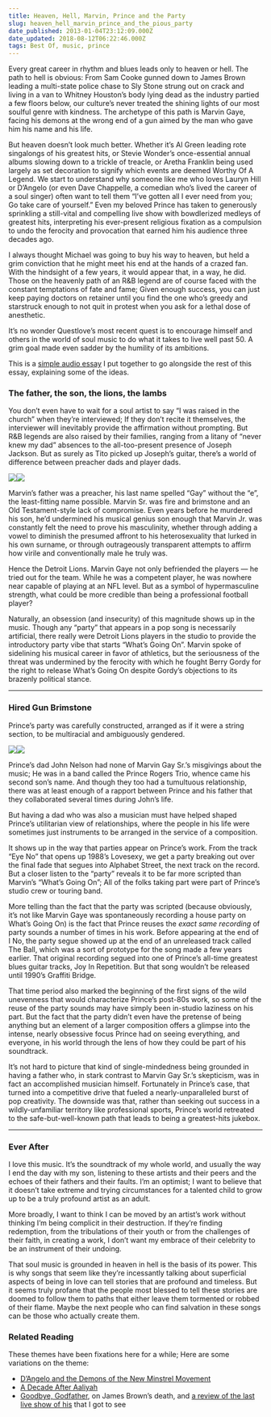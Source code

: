 ```yaml
---
title: Heaven, Hell, Marvin, Prince and the Party
slug: heaven_hell_marvin_prince_and_the_pious_party
date_published: 2013-01-04T23:12:09.000Z
date_updated: 2018-08-12T06:22:46.000Z
tags: Best Of, music, prince
---
```


Every great career in rhythm and blues leads only to heaven or hell. The path to hell is obvious: From Sam Cooke gunned down to James Brown leading a multi-state police chase to Sly Stone strung out on crack and living in a van to Whitney Houston’s body lying dead as the industry partied a few floors below, our culture’s never treated the shining lights of our most soulful genre with kindness. The archetype of this path is Marvin Gaye, facing his demons at the wrong end of a gun aimed by the man who gave him his name and his life.

But heaven doesn’t look much better. Whether it’s Al Green leading rote singalongs of his greatest hits, or Stevie Wonder’s once-essential annual albums slowing down to a trickle of treacle, or Aretha Franklin being used largely as set decoration to signify which events are deemed Worthy Of A Legend. We start to understand why someone like me who loves Lauryn Hill or D’Angelo (or even Dave Chappelle, a comedian who’s lived the career of a soul singer) often want to tell them “I’ve gotten all I ever need from you; Go take care of yourself.” Even my beloved Prince has taken to generously sprinkling a still-vital and compelling live show with bowdlerized medleys of greatest hits, interpreting his ever-present religious fixation as a compulsion to undo the ferocity and provocation that earned him his audience three decades ago.

I always thought Michael was going to buy his way to heaven, but held a grim conviction that he might meet his end at the hands of a crazed fan. With the hindsight of a few years, it would appear that, in a way, he did. Those on the heavenly path of an R&B legend are of course faced with the constant temptations of fate and fame; Given enough success, you can just keep paying doctors on retainer until you find the one who’s greedy and starstruck enough to not quit in protest when you ask for a lethal dose of anesthetic.

It’s no wonder Questlove’s most recent quest is to encourage himself and others in the world of soul music to do what it takes to live well past 50. A grim goal made even sadder by the humility of its ambitions.

This is a [simple audio essay](https://archive.org/details/ThePartyMarvinPrinceFathersAndSons) I put together to go alongside the rest of this essay, explaining some of the ideas.

### The father, the son, the lions, the lambs

You don’t even have to wait for a soul artist to say “I was raised in the church” when they’re interviewed; If they don’t recite it themselves, the interviewer will inevitably provide the affirmation without prompting. But R&B legends are also raised by their families, ranging from a litany of “never knew my dad” absences to the all-too-present presence of Joseph Jackson. But as surely as Tito picked up Joseph’s guitar, there’s a world of difference between preacher dads and player dads.

[![](//ws-na.amazon-adsystem.com/widgets/q?_encoding=UTF8&ASIN=B0052MN4TA&Format=_SL250_&ID=AsinImage&MarketPlace=US&ServiceVersion=20070822&WS=1&tag=2020-20&language=en_US)](https://www.amazon.com/Whats-Going-Anniversary-Super-Deluxe/dp/B0052MN4TA/ref=as_li_ss_il?s=dmusic&ie=UTF8&qid=1534039564&sr=1-2-mp3-albums-bar-strip-0&keywords=Marvin+Gaye+What's+Going+On&linkCode=li3&tag=2020-20&linkId=39df189967dab280d475a3e2cf22819c&language=en_US)![](https://ir-na.amazon-adsystem.com/e/ir?t=2020-20&language=en_US&l=li3&o=1&a=B0052MN4TA)

Marvin’s father was a preacher, his last name spelled “Gay” without the “e”, the least-fitting name possible. Marvin Sr. was fire and brimstone and an Old Testament-style lack of compromise. Even years before he murdered his son, he’d undermined his musical genius son enough that Marvin Jr. was constantly felt the need to prove his masculinity, whether through adding a vowel to diminish the presumed affront to his heterosexuality that lurked in his own surname, or through outrageously transparent attempts to affirm how virile and conventionally male he truly was.

Hence the Detroit Lions. Marvin Gaye not only befriended the players — he tried out for the team. While he was a competent player, he was nowhere near capable of playing at an NFL level. But as a symbol of hypermasculine strength, what could be more credible than being a professional football player?

Naturally, an obsession (and insecurity) of this magnitude shows up in the music. Though any “party” that appears in a pop song is necessarily artificial, there really were Detroit Lions players in the studio to provide the introductory party vibe that starts “What’s Going On”. Marvin spoke of sidelining his musical career in favor of athletics, but the seriousness of the threat was undermined by the ferocity with which he fought Berry Gordy for the right to release What’s Going On despite Gordy’s objections to its brazenly political stance.

---

### Hired Gun Brimstone

Prince’s party was carefully constructed, arranged as if it were a string section, to be multiracial and ambiguously gendered.

[![](//ws-na.amazon-adsystem.com/widgets/q?_encoding=UTF8&ASIN=B002C7GBQG&Format=_SL250_&ID=AsinImage&MarketPlace=US&ServiceVersion=20070822&WS=1&tag=2020-20&language=en_US)](https://www.amazon.com/gp/product/B002C7GBQG/ref=as_li_ss_il?ie=UTF8&linkCode=li3&tag=2020-20&linkId=902f67907e4c7f71e97aa5b2a38c157b&language=en_US)![](https://ir-na.amazon-adsystem.com/e/ir?t=2020-20&language=en_US&l=li3&o=1&a=B002C7GBQG)

Prince’s dad John Nelson had none of Marvin Gay Sr.’s misgivings about the music; He was in a band called the Prince Rogers Trio, whence came his second son’s name. And though they too had a tumultuous relationship, there was at least enough of a rapport between Prince and his father that they collaborated several times during John’s life.

But having a dad who was also a musician must have helped shaped Prince’s utilitarian view of relationships, where the people in his life were sometimes just instruments to be arranged in the service of a composition.

It shows up in the way that parties appear on Prince’s work. From the track “Eye No” that opens up 1988’s Lovesexy, we get a party breaking out over the final fade that segues into Alphabet Street, the next track on the record. But a closer listen to the “party” reveals it to be far more scripted than Marvin’s “What’s Going On”; All of the folks taking part were part of Prince’s studio crew or touring band.

More telling than the fact that the party was scripted (because obviously, it’s not like Marvin Gaye was spontaneously recording a house party on What’s Going On) is the fact that Prince reuses the *exact same recording* of party sounds a number of times in his work. Before appearing at the end of I No, the party segue showed up at the end of an unreleased track called The Ball, which was a sort of prototype for the song made a few years earlier. That original recording segued into one of Prince’s all-time greatest blues guitar tracks, Joy In Repetition. But that song wouldn’t be released until 1990’s Graffiti Bridge.

That time period also marked the beginning of the first signs of the wild unevenness that would characterize Prince’s post-80s work, so some of the reuse of the party sounds may have simply been in-studio laziness on his part. But the fact that the party didn’t even have the pretense of being anything but an element of a larger composition offers a glimpse into the intense, nearly obsessive focus Prince had on seeing everything, and everyone, in his world through the lens of how they could be part of his soundtrack.

It’s not hard to picture that kind of single-mindedness being grounded in having a father who, in stark contrast to Marvin Gay Sr.’s skepticism, was in fact an accomplished musician himself. Fortunately in Prince’s case, that turned into a competitive drive that fueled a nearly-unparalleled burst of pop creativity. The downside was that, rather than seeking out success in a wildly-unfamiliar territory like professional sports, Prince’s world retreated to the safe-but-well-known path that leads to being a greatest-hits jukebox.

---

### Ever After

I love this music. It’s the soundtrack of my whole world, and usually the way I end the day with my son, listening to these artists and their peers and the echoes of their fathers and their faults. I’m an optimist; I want to believe that it doesn’t take extreme and trying circumstances for a talented child to grow up to be a truly profound artist as an adult.

More broadly, I want to think I can be moved by an artist’s work without thinking I’m being complicit in their destruction. If they’re finding redemption, from the tribulations of their youth or from the challenges of their faith, in creating a work, I don’t want my embrace of their celebrity to be an instrument of their undoing.

That soul music is grounded in heaven in hell is the basis of its power. This is why songs that seem like they’re incessantly talking about superficial aspects of being in love can tell stories that are profound and timeless. But it seems truly profane that the people most blessed to tell these stories are doomed to follow them to paths that either leave them tormented or robbed of their flame. Maybe the next people who can find salvation in these songs can be those who actually create them.

### Related Reading

These themes have been fixations here for a while; Here are some variations on the theme:

- [D’Angelo and the Demons of the New Minstrel Movement](http://dashes.com/anil/2008/09/dangelo-and-the-demons-of-the-new-minstrel-movement.html)
- [A Decade After Aaliyah](http://dashes.com/anil/2011/08/a-decade-after-aaliyah.html)
- [Goodbye, Godfather](http://dashes.com/anil/2006/12/goodbye-godfather.html), on James Brown’s death, and [a review of the last live show of his](http://dashes.com/anil/2002/02/james-brown.html) that I got to see

